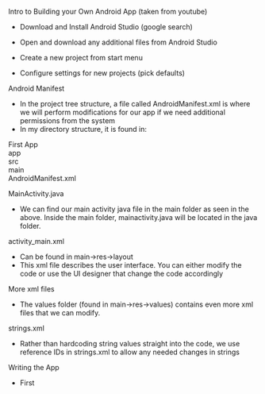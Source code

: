 Intro to Building your Own Android App
(taken from youtube)

- Download and Install Android Studio (google search)

- Open and download any additional files from Android Studio

- Create a new project from start menu

- Configure settings for new projects (pick defaults)

Android Manifest

- In the project tree structure, a file called
 AndroidManifest.xml is where we will perform modifications
 for our app if we need additional permissions from the system
 - In my directory structure, it is found in:

 First App
     \
      app
      	\
	 src
	  \
	   main
	    \
	     AndroidManifest.xml
	

MainActivity.java

- We can find our main activity java file in the main folder
 as seen in the above. Inside the main folder, mainactivity.java
 will be located in the java folder.


activity_main.xml

- Can be found in main->res->layout
- This xml file describes the user interface. You can either modify
 the code or use the UI designer that change the code accordingly

 More xml files
 - The values folder (found in main->res->values) contains even more
  xml files that we can modify.

  strings.xml
  - Rather than hardcoding string values straight into the code, we
  use reference IDs in strings.xml to allow any needed changes in strings

 Writing the App

 - First 

